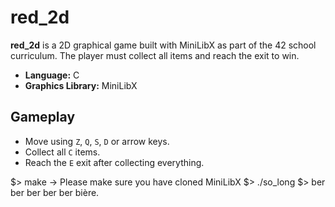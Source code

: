# red_2d

**red_2d** is a 2D graphical game built with MiniLibX as part of the 42 school curriculum. The player must collect all items and reach the exit to win.

- **Language:** C
- **Graphics Library:** MiniLibX
  
## Gameplay

- Move using `Z`, `Q`, `S`, `D` or arrow keys.
- Collect all `C` items.
- Reach the `E` exit after collecting everything.

 $> make -> Please make sure you have cloned MiniLibX
 $> ./so_long
 $> ber ber ber ber ber bière.
